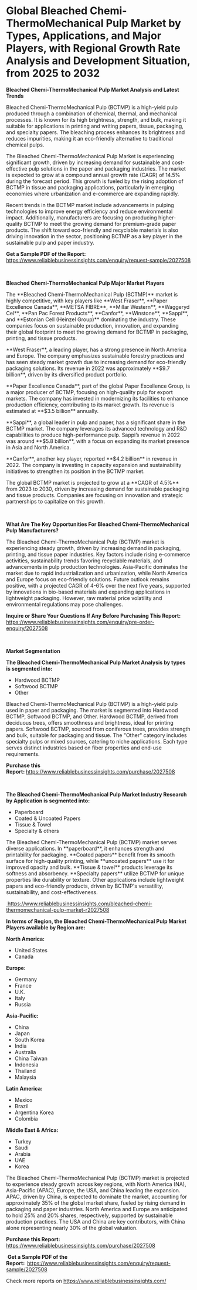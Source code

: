 <p><h1>Global Bleached Chemi-ThermoMechanical Pulp Market by Types, Applications, and Major Players, with Regional Growth Rate Analysis and Development Situation, from 2025 to 2032</h1></p><p><strong>Bleached Chemi-ThermoMechanical Pulp Market Analysis and Latest Trends</strong></p>
<p><p>Bleached Chemi-ThermoMechanical Pulp (BCTMP) is a high-yield pulp produced through a combination of chemical, thermal, and mechanical processes. It is known for its high brightness, strength, and bulk, making it suitable for applications in printing and writing papers, tissue, packaging, and specialty papers. The bleaching process enhances its brightness and reduces impurities, making it an eco-friendly alternative to traditional chemical pulps.</p><p>The Bleached Chemi-ThermoMechanical Pulp Market is experiencing significant growth, driven by increasing demand for sustainable and cost-effective pulp solutions in the paper and packaging industries. The market is expected to grow at a compound annual growth rate (CAGR) of 14.5% during the forecast period. This growth is fueled by the rising adoption of BCTMP in tissue and packaging applications, particularly in emerging economies where urbanization and e-commerce are expanding rapidly.</p><p>Recent trends in the BCTMP market include advancements in pulping technologies to improve energy efficiency and reduce environmental impact. Additionally, manufacturers are focusing on producing higher-quality BCTMP to meet the growing demand for premium-grade paper products. The shift toward eco-friendly and recyclable materials is also driving innovation in the sector, positioning BCTMP as a key player in the sustainable pulp and paper industry.</p></p>
<p><strong>Get a Sample PDF of the Report:&nbsp;</strong> <a href="https://www.reliablebusinessinsights.com/enquiry/request-sample/2027508?utm_campaign=97&utm_medium=2&utm_source=Github&utm_content=ia&utm_term=21012025&utm_id=bleached-chemi-thermomechanical-pulp">https://www.reliablebusinessinsights.com/enquiry/request-sample/2027508</a></p>
<p>&nbsp;</p>
<p><strong>Bleached Chemi-ThermoMechanical Pulp Major Market Players</strong></p>
<p><p>The **Bleached Chemi-ThermoMechanical Pulp (BCTMP)** market is highly competitive, with key players like **West Fraser**, **Paper Excellence Canada**, **METSA FIBRE**, **Millar Western**, **Waggeryd Cel**, **Pan Pac Forest Products**, **Canfor**, **Winstone**, **Sappi**, and **Estonian Cell (Heinzel Group)** dominating the industry. These companies focus on sustainable production, innovation, and expanding their global footprint to meet the growing demand for BCTMP in packaging, printing, and tissue products.</p><p>**West Fraser**, a leading player, has a strong presence in North America and Europe. The company emphasizes sustainable forestry practices and has seen steady market growth due to increasing demand for eco-friendly packaging solutions. Its revenue in 2022 was approximately **$9.7 billion**, driven by its diversified product portfolio.</p><p>**Paper Excellence Canada**, part of the global Paper Excellence Group, is a major producer of BCTMP, focusing on high-quality pulp for export markets. The company has invested in modernizing its facilities to enhance production efficiency, contributing to its market growth. Its revenue is estimated at **$3.5 billion** annually.</p><p>**Sappi**, a global leader in pulp and paper, has a significant share in the BCTMP market. The company leverages its advanced technology and R&D capabilities to produce high-performance pulp. Sappi’s revenue in 2022 was around **$5.8 billion**, with a focus on expanding its market presence in Asia and North America.</p><p>**Canfor**, another key player, reported **$4.2 billion** in revenue in 2022. The company is investing in capacity expansion and sustainability initiatives to strengthen its position in the BCTMP market.</p><p>The global BCTMP market is projected to grow at a **CAGR of 4.5%** from 2023 to 2030, driven by increasing demand for sustainable packaging and tissue products. Companies are focusing on innovation and strategic partnerships to capitalize on this growth.</p></p>
<p>&nbsp;</p>
<p><strong>What Are The Key Opportunities For Bleached Chemi-ThermoMechanical Pulp Manufacturers?</strong></p>
<p><p>The Bleached Chemi-ThermoMechanical Pulp (BCTMP) market is experiencing steady growth, driven by increasing demand in packaging, printing, and tissue paper industries. Key factors include rising e-commerce activities, sustainability trends favoring recyclable materials, and advancements in pulp production technologies. Asia-Pacific dominates the market due to rapid industrialization and urbanization, while North America and Europe focus on eco-friendly solutions. Future outlook remains positive, with a projected CAGR of 4-6% over the next five years, supported by innovations in bio-based materials and expanding applications in lightweight packaging. However, raw material price volatility and environmental regulations may pose challenges.</p></p>
<p><strong>Inquire or Share Your Questions If Any Before Purchasing This Report:</strong> <a href="https://www.reliablebusinessinsights.com/enquiry/pre-order-enquiry/2027508?utm_campaign=97&utm_medium=2&utm_source=Github&utm_content=ia&utm_term=21012025&utm_id=bleached-chemi-thermomechanical-pulp">https://www.reliablebusinessinsights.com/enquiry/pre-order-enquiry/2027508</a></p>
<p>&nbsp;</p>
<p><strong>Market Segmentation</strong></p>
<p><strong>The Bleached Chemi-ThermoMechanical Pulp Market Analysis by types is segmented into:</strong></p>
<p><ul><li>Hardwood BCTMP</li><li>Softwood BCTMP</li><li>Other</li></ul></p>
<p><p>Bleached Chemi-ThermoMechanical Pulp (BCTMP) is a high-yield pulp used in paper and packaging. The market is segmented into Hardwood BCTMP, Softwood BCTMP, and Other. Hardwood BCTMP, derived from deciduous trees, offers smoothness and brightness, ideal for printing papers. Softwood BCTMP, sourced from coniferous trees, provides strength and bulk, suitable for packaging and tissue. The "Other" category includes specialty pulps or mixed sources, catering to niche applications. Each type serves distinct industries based on fiber properties and end-use requirements.</p></p>
<p><strong>Purchase this Report:&nbsp;</strong><a href="https://www.reliablebusinessinsights.com/purchase/2027508?utm_campaign=97&utm_medium=2&utm_source=Github&utm_content=ia&utm_term=21012025&utm_id=bleached-chemi-thermomechanical-pulp">https://www.reliablebusinessinsights.com/purchase/2027508</a></p>
<p>&nbsp;</p>
<p><strong>The Bleached Chemi-ThermoMechanical Pulp Market Industry Research by Application is segmented into:</strong></p>
<p><ul><li>Paperboard</li><li>Coated & Uncoated Papers</li><li>Tissue & Towel</li><li>Specialty & others</li></ul></p>
<p><p>The Bleached Chemi-ThermoMechanical Pulp (BCTMP) market serves diverse applications. In **paperboard**, it enhances strength and printability for packaging. **Coated papers** benefit from its smooth surface for high-quality printing, while **uncoated papers** use it for improved opacity and bulk. **Tissue & towel** products leverage its softness and absorbency. **Specialty papers** utilize BCTMP for unique properties like durability or texture. Other applications include lightweight papers and eco-friendly products, driven by BCTMP's versatility, sustainability, and cost-effectiveness.</p></p>
<p><a href="https://www.reliablebusinessinsights.com/bleached-chemi-thermomechanical-pulp-market-r2027508?utm_campaign=97&utm_medium=2&utm_source=Github&utm_content=ia&utm_term=21012025&utm_id=bleached-chemi-thermomechanical-pulp">&nbsp;https://www.reliablebusinessinsights.com/bleached-chemi-thermomechanical-pulp-market-r2027508</a></p>
<p><strong>In terms of Region, the Bleached Chemi-ThermoMechanical Pulp Market Players available by Region are:</strong></p>
<p>
    <p> <strong> North America: </strong>
        <ul>
            <li>United States</li>
            <li>Canada</li>
        </ul>
        </p> 
    <p> <strong> Europe: </strong>
        <ul>
            <li>Germany</li>
            <li>France</li>
            <li>U.K.</li>
            <li>Italy</li>
            <li>Russia</li>
        </ul>
        </p> 
    <p> <strong> Asia-Pacific: </strong>
        <ul>
            <li>China</li>
            <li>Japan</li>
            <li>South Korea</li>
            <li>India</li>
            <li>Australia</li>
            <li>China Taiwan</li>
            <li>Indonesia</li>
            <li>Thailand</li>
            <li>Malaysia</li>
        </ul>
        </p> 
    <p> <strong> Latin America: </strong>
        <ul>
            <li>Mexico</li>
            <li>Brazil</li>
            <li>Argentina Korea</li>
            <li>Colombia</li>
        </ul>
        </p> 
    <p> <strong> Middle East & Africa: </strong>
        <ul>
            <li>Turkey</li>
            <li>Saudi</li>
            <li>Arabia</li>
            <li>UAE</li>
            <li>Korea</li>
        </ul>
    </p>
    </p>
<p><p>The Bleached Chemi-ThermoMechanical Pulp (BCTMP) market is projected to experience steady growth across key regions, with North America (NA), Asia-Pacific (APAC), Europe, the USA, and China leading the expansion. APAC, driven by China, is expected to dominate the market, accounting for approximately 35% of the global market share, fueled by rising demand in packaging and paper industries. North America and Europe are anticipated to hold 25% and 20% shares, respectively, supported by sustainable production practices. The USA and China are key contributors, with China alone representing nearly 30% of the global valuation.</p></p>
<p><strong>Purchase this Report: </strong><a href="https://www.reliablebusinessinsights.com/purchase/2027508?utm_campaign=97&utm_medium=2&utm_source=Github&utm_content=ia&utm_term=21012025&utm_id=bleached-chemi-thermomechanical-pulp">https://www.reliablebusinessinsights.com/purchase/2027508</a></p>
<p>&nbsp;<strong>Get a Sample PDF of the Report:&nbsp;&nbsp;</strong><a href="https://www.reliablebusinessinsights.com/enquiry/request-sample/2027508?utm_campaign=97&utm_medium=2&utm_source=Github&utm_content=ia&utm_term=21012025&utm_id=bleached-chemi-thermomechanical-pulp">https://www.reliablebusinessinsights.com/enquiry/request-sample/2027508</a></p>
<p><strong></strong></p>
<p>Check more reports on <a href="https://www.reliablebusinessinsights.com/?utm_campaign=97&utm_medium=2&utm_source=Github&utm_content=ia&utm_term=21012025&utm_id=bleached-chemi-thermomechanical-pulp">https://www.reliablebusinessinsights.com/</a></p>